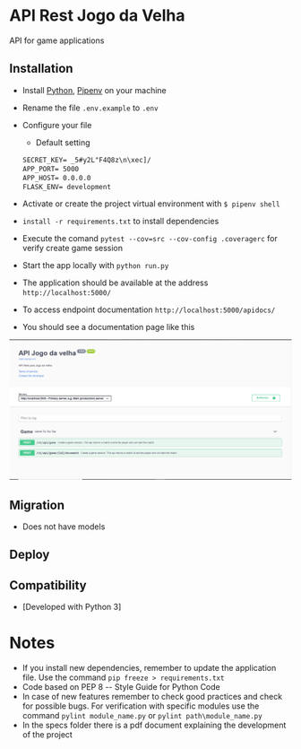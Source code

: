 # API Rest Jogo da Velha
API for game applications

## Installation
  - Install [Python](https://www.python.org/downloads/), [Pipenv](https://docs.pipenv.org/) on your machine

  - Rename the file `.env.example` to `.env`
  - Configure your file
    - Default setting
    ```
    SECRET_KEY= _5#y2L"F4Q8z\n\xec]/
    APP_PORT= 5000
    APP_HOST= 0.0.0.0
    FLASK_ENV= development
    ```
  - Activate or create the project virtual environment with `$ pipenv shell` 
  - `install -r requirements.txt` to install dependencies
  - Execute the comand `pytest --cov=src --cov-config .coveragerc` for verify create game session
  - Start the app locally with `python run.py`
  - The application should be available at the address `http://localhost:5000/`
  - To access endpoint documentation `http://localhost:5000/apidocs/`

  - You should see a documentation page like this
  <img src="specs/doc.png">

## Migration
  - Does not have models

## Deploy

## Compatibility
* [Developed with Python 3]

Notes
=================
- If you install new dependencies, remember to update the application file. Use the command `pip freeze > requirements.txt`
- Code based on PEP 8 -- Style Guide for Python Code
- In case of new features remember to check good practices and check for possible bugs. For verification with specific modules use the command `pylint module_name.py` or `pylint path\module_name.py`
- In the specs folder there is a pdf document explaining the development of the project
